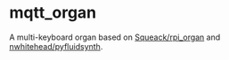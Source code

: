 # mqtt_organ
A multi-keyboard organ based on [Squeack/rpi_organ](https://github.com/Squeack/rpi_organ) and [nwhitehead/pyfluidsynth](https://github.com/nwhitehead/pyfluidsynth).

